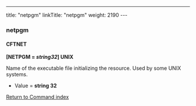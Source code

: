 ---
title: "netpgm"
linkTitle: "netpgm"
weight: 2190
--- <span id="netpgm"></span>

### netpgm

#### CFTNET

**[NETPGM = *string32*] UNIX**

Name of the executable file initializing the resource. Used by some
UNIX systems.

- Value = ****string
    32****

[Return to Command index](../../)
